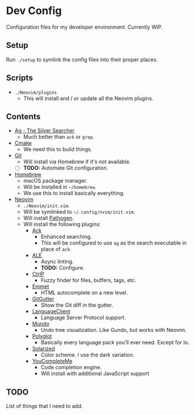 # Dev Config

Configuration files for my developer environment. Currently WIP.

## Setup

Run `./setup` to symlink the config files into their proper places.

## Scripts

- `./Neovim/plugins`
  - This will install and / or update all the Neovim plugins.

## Contents

- [Ag - The Silver Searcher](https://geoff.greer.fm/ag/)
  - Much better than `ack` or `grep`.
- [Cmake](https://cmake.org/)
  - We need this to build things.
- [Git](https://git-scm.com/)
  - Will install via Homebrew if it's not available.
  - [ ] **TODO:** Automate Git configuration.
- [Homebrew](https://brew.sh/)
  - macOS package manager.
  - Will be installed in `~/homebrew`.
  - We use this to install basically everything.
- [Neovim](https://neovim.io/)
  - `./Neovim/init.vim`.
  - Will be symlinked to `~/.config/nvim/init.vim`.
  - Will install [Pathogen](https://github.com/tpope/vim-pathogen).
  - Will install the following plugins:
    - [Ack](https://github.com/mileszs/ack.vim)
      - Enhanced searching.
      - This will be configured to use `ag` as the search executable in place of `ack`.
    - [ALE](https://github.com/w0rp/ale)
      - Async linting.
      - **TODO:** Configure.
    - [CtrlP](http://ctrlpvim.github.io/ctrlp.vim/)
      - Fuzzy finder for files, buffers, tags, etc.
    - [Emmet](http://emmet.io/)
      - HTML autocomplete on a new level.
    - [GitGutter](https://github.com/airblade/vim-gitgutter)
      - Show the Git diff in the gutter.
    - [LanguageClient](https://github.com/autozimu/LanguageClient-neovim)
      - Language Server Protocol support.
    - [Mundo](https://github.com/simnalamburt/vim-mundo)
      - Undo tree visualization. Like Gundo, but works with Neovim.
    - [Polyglot](https://github.com/sheerun/vim-polyglot)
      - Basically every language pack you'll ever need. Except for Io.
    - [Solarized](https://github.com/altercation/vim-colors-solarized)
      - Color scheme. I use the dark variation.
    - [YouCompleteMe](http://valloric.github.io/YouCompleteMe/)
      - Code completion engine.
      - Will install with additional JavaScript support

## TODO

List of things that I need to add.


